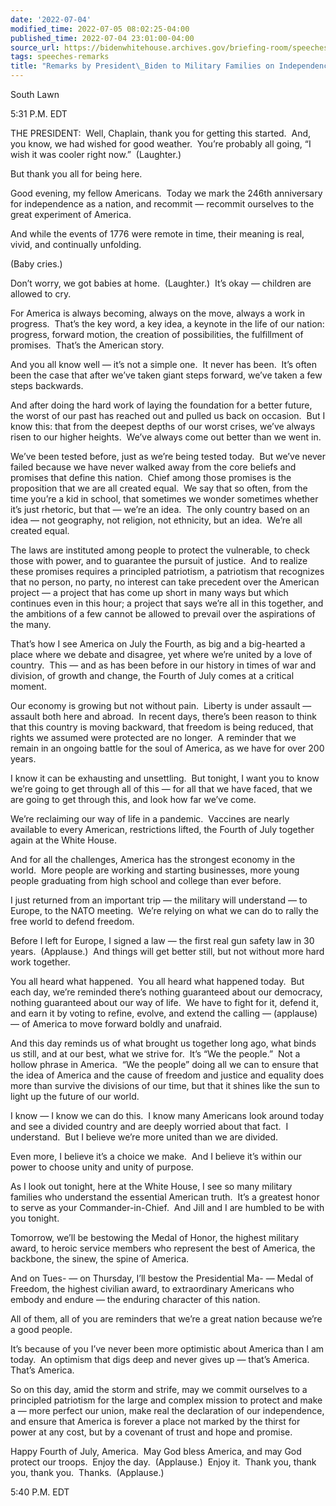 ```yaml
---
date: '2022-07-04'
modified_time: 2022-07-05 08:02:25-04:00
published_time: 2022-07-04 23:01:00-04:00
source_url: https://bidenwhitehouse.archives.gov/briefing-room/speeches-remarks/2022/07/04/remarks-by-president-biden-to-military-families-on-independence-day/
tags: speeches-remarks
title: "Remarks by President\_Biden to Military Families on Independence\_Day"
---
```

 
South Lawn

5:31 P.M. EDT

THE PRESIDENT:  Well, Chaplain, thank you for getting this started. 
And, you know, we had wished for good weather.  You’re probably all
going, “I wish it was cooler right now.”  (Laughter.)

But thank you all for being here.

Good evening, my fellow Americans.  Today we mark the 246th anniversary
for independence as a nation, and recommit — recommit ourselves to the
great experiment of America. 

And while the events of 1776 were remote in time, their meaning is real,
vivid, and continually unfolding.

(Baby cries.) 

Don’t worry, we got babies at home.  (Laughter.)  It’s okay — children
are allowed to cry. 

For America is always becoming, always on the move, always a work in
progress.  That’s the key word, a key idea, a keynote in the life of our
nation: progress, forward motion, the creation of possibilities, the
fulfillment of promises.  That’s the American story. 

And you all know well — it’s not a simple one.  It never has been.  It’s
often been the case that after we’ve taken giant steps forward, we’ve
taken a few steps backwards. 

And after doing the hard work of laying the foundation for a better
future, the worst of our past has reached out and pulled us back on
occasion.  But I know this: that from the deepest depths of our worst
crises, we’ve always risen to our higher heights.  We’ve always come out
better than we went in.

We’ve been tested before, just as we’re being tested today.  But we’ve
never failed because we have never walked away from the core beliefs and
promises that define this nation.  Chief among those promises is the
proposition that we are all created equal.  We say that so often, from
the time you’re a kid in school, that sometimes we wonder sometimes
whether it’s just rhetoric, but that — we’re an idea.  The only country
based on an idea — not geography, not religion, not ethnicity, but an
idea.  We’re all created equal. 

The laws are instituted among people to protect the vulnerable, to check
those with power, and to guarantee the pursuit of justice.  And to
realize these promises requires a principled patriotism, a patriotism
that recognizes that no person, no party, no interest can take precedent
over the American project — a project that has come up short in many
ways but which continues even in this hour; a project that says we’re
all in this together, and the ambitions of a few cannot be allowed to
prevail over the aspirations of the many. 

That’s how I see America on July the Fourth, as big and a big-hearted a
place where we debate and disagree, yet where we’re united by a love of
country.  This — and as has been before in our history in times of war
and division, of growth and change, the Fourth of July comes at a
critical moment. 

Our economy is growing but not without pain.  Liberty is under assault —
assault both here and abroad.  In recent days, there’s been reason to
think that this country is moving backward, that freedom is being
reduced, that rights we assumed were protected are no longer.  A
reminder that we remain in an ongoing battle for the soul of America, as
we have for over 200 years. 

I know it can be exhausting and unsettling.  But tonight, I want you to
know we’re going to get through all of this — for all that we have
faced, that we are going to get through this, and look how far we’ve
come. 

We’re reclaiming our way of life in a pandemic.  Vaccines are nearly
available to every American, restrictions lifted, the Fourth of July
together again at the White House. 

And for all the challenges, America has the strongest economy in the
world.  More people are working and starting businesses, more young
people graduating from high school and college than ever before.

I just returned from an important trip — the military will understand —
to Europe, to the NATO meeting.  We’re relying on what we can do to
rally the free world to defend freedom.

Before I left for Europe, I signed a law — the first real gun safety law
in 30 years.  (Applause.)  And things will get better still, but not
without more hard work together. 

You all heard what happened.  You all heard what happened today.  But
each day, we’re reminded there’s nothing guaranteed about our democracy,
nothing guaranteed about our way of life.  We have to fight for it,
defend it, and earn it by voting to refine, evolve, and extend the
calling — (applause) — of America to move forward boldly and unafraid. 

And this day reminds us of what brought us together long ago, what binds
us still, and at our best, what we strive for.  It’s “We the people.” 
Not a hollow phrase in America.  “We the people” doing all we can to
ensure that the idea of America and the cause of freedom and justice and
equality does more than survive the divisions of our time, but that it
shines like the sun to light up the future of our world. 

I know — I know we can do this.  I know many Americans look around today
and see a divided country and are deeply worried about that fact.  I
understand.  But I believe we’re more united than we are divided. 

Even more, I believe it’s a choice we make.  And I believe it’s within
our power to choose unity and unity of purpose. 

As I look out tonight, here at the White House, I see so many military
families who understand the essential American truth.  It’s a greatest
honor to serve as your Commander-in-Chief.  And Jill and I are humbled
to be with you tonight. 

Tomorrow, we’ll be bestowing the Medal of Honor, the highest military
award, to heroic service members who represent the best of America, the
backbone, the sinew, the spine of America. 

And on Tues- — on Thursday, I’ll bestow the Presidential Ma- — Medal of
Freedom, the highest civilian award, to extraordinary Americans who
embody and endure — the enduring character of this nation.

All of them, all of you are reminders that we’re a great nation because
we’re a good people. 

It’s because of you I’ve never been more optimistic about America than I
am today.  An optimism that digs deep and never gives up — that’s
America.  That’s America. 

So on this day, amid the storm and strife, may we commit ourselves to a
principled patriotism for the large and complex mission to protect and
make a — more perfect our union, make real the declaration of our
independence, and ensure that America is forever a place not marked by
the thirst for power at any cost, but by a covenant of trust and hope
and promise. 

Happy Fourth of July, America.  May God bless America, and may God
protect our troops.  Enjoy the day.  (Applause.)  Enjoy it.  Thank you,
thank you, thank you.  Thanks.  (Applause.)                          

5:40 P.M. EDT 
